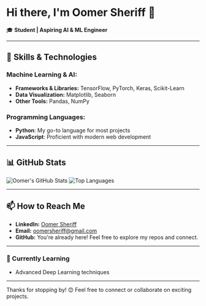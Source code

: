 # Hi there, I'm Oomer Sheriff 👋

🎓 **Student | Aspiring AI & ML Engineer**

---

## 🚀 Skills & Technologies

### Machine Learning & AI:
- **Frameworks & Libraries:** TensorFlow, PyTorch, Keras, Scikit-Learn
- **Data Visualization:** Matplotlib, Seaborn
- **Other Tools:** Pandas, NumPy

### Programming Languages:
- **Python**: My go-to language for most projects
- **JavaScript**: Proficient with modern web development

---

## 📊 GitHub Stats
![Oomer's GitHub Stats](https://github-readme-stats.vercel.app/api?username=oomer-sheriff&show_icons=true&theme=radical)
![Top Languages](https://github-readme-stats.vercel.app/api/top-langs/?username=oomer-sheriff&layout=compact&theme=radical)

---

## 📫 How to Reach Me

- **LinkedIn:** [Oomer Sheriff](https://www.linkedin.com/in/oomer-sheriff)
- **Email:** oomersheriff@gmail.com
- **GitHub:** You're already here! Feel free to explore my repos and connect.

---

### 🌱 Currently Learning
- Advanced Deep Learning techniques
---

Thanks for stopping by! 😊 Feel free to connect or collaborate on exciting projects.
